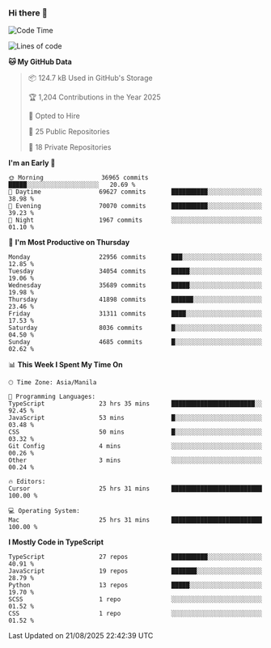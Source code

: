### Hi there 👋

<!--START_SECTION:waka-->
![Code Time](http://img.shields.io/badge/Code%20Time-2%2C025%20hrs%2058%20mins-blue)

![Lines of code](https://img.shields.io/badge/From%20Hello%20World%20I%27ve%20Written-68.3%20million%20lines%20of%20code-blue)

**🐱 My GitHub Data** 

> 📦 124.7 kB Used in GitHub's Storage 
 > 
> 🏆 1,204 Contributions in the Year 2025
 > 
> 💼 Opted to Hire
 > 
> 📜 25 Public Repositories 
 > 
> 🔑 18 Private Repositories 
 > 
**I'm an Early 🐤** 

```text
🌞 Morning                36965 commits       █████░░░░░░░░░░░░░░░░░░░░   20.69 % 
🌆 Daytime                69627 commits       ██████████░░░░░░░░░░░░░░░   38.98 % 
🌃 Evening                70070 commits       ██████████░░░░░░░░░░░░░░░   39.23 % 
🌙 Night                  1967 commits        ░░░░░░░░░░░░░░░░░░░░░░░░░   01.10 % 
```
📅 **I'm Most Productive on Thursday** 

```text
Monday                   22956 commits       ███░░░░░░░░░░░░░░░░░░░░░░   12.85 % 
Tuesday                  34054 commits       █████░░░░░░░░░░░░░░░░░░░░   19.06 % 
Wednesday                35689 commits       █████░░░░░░░░░░░░░░░░░░░░   19.98 % 
Thursday                 41898 commits       ██████░░░░░░░░░░░░░░░░░░░   23.46 % 
Friday                   31311 commits       ████░░░░░░░░░░░░░░░░░░░░░   17.53 % 
Saturday                 8036 commits        █░░░░░░░░░░░░░░░░░░░░░░░░   04.50 % 
Sunday                   4685 commits        █░░░░░░░░░░░░░░░░░░░░░░░░   02.62 % 
```


📊 **This Week I Spent My Time On** 

```text
🕑︎ Time Zone: Asia/Manila

💬 Programming Languages: 
TypeScript               23 hrs 35 mins      ███████████████████████░░   92.45 % 
JavaScript               53 mins             █░░░░░░░░░░░░░░░░░░░░░░░░   03.48 % 
CSS                      50 mins             █░░░░░░░░░░░░░░░░░░░░░░░░   03.32 % 
Git Config               4 mins              ░░░░░░░░░░░░░░░░░░░░░░░░░   00.26 % 
Other                    3 mins              ░░░░░░░░░░░░░░░░░░░░░░░░░   00.24 % 

🔥 Editors: 
Cursor                   25 hrs 31 mins      █████████████████████████   100.00 % 

💻 Operating System: 
Mac                      25 hrs 31 mins      █████████████████████████   100.00 % 
```

**I Mostly Code in TypeScript** 

```text
TypeScript               27 repos            ██████████░░░░░░░░░░░░░░░   40.91 % 
JavaScript               19 repos            ███████░░░░░░░░░░░░░░░░░░   28.79 % 
Python                   13 repos            █████░░░░░░░░░░░░░░░░░░░░   19.70 % 
SCSS                     1 repo              ░░░░░░░░░░░░░░░░░░░░░░░░░   01.52 % 
CSS                      1 repo              ░░░░░░░░░░░░░░░░░░░░░░░░░   01.52 % 
```




 Last Updated on 21/08/2025 22:42:39 UTC
<!--END_SECTION:waka-->
